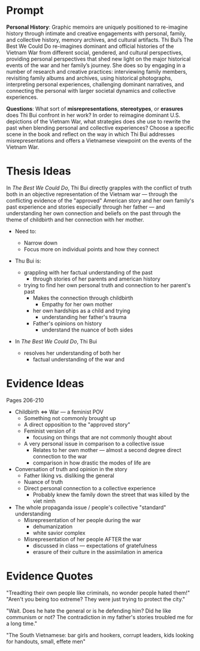 # Prompt

**Personal History**: Graphic memoirs are uniquely positioned to re-imagine history through intimate and creative engagements with personal, family, and collective history, memory archives, and cultural artifacts. Thi Bui’s The Best We Could Do re-imagines dominant and official histories of the Vietnam War from different social, gendered, and cultural perspectives, providing personal perspectives that shed new light on the major historical events of the war and her family’s journey. She does so by engaging in a number of research and creative practices: interviewing family members, revisiting family albums and archives, using historical photographs, interpreting personal experiences, challenging dominant narratives, and connecting the personal with larger societal dynamics and collective experiences.

**Questions**: What sort of **misrepresentations**, **stereotypes**, or **erasures** does Thi Bui confront in her work? In order to reimagine dominant U.S. depictions of the Vietnam War, what strategies does she use to rewrite the past when blending personal and collective experiences? Choose a specific scene in the book and reflect on the way in which Thi Bui addresses misrepresentations and offers a Vietnamese viewpoint on the events of the Vietnam War.

# Thesis Ideas

In *The Best We Could Do*, Thi Bui directly grapples with the conflict of truth both in an objective representation of the Vietnam war — through the conflicting evidence of the "approved" American story and her own family's past experience and stories especially through her father — and understanding her own connection and beliefs on the past through the theme of childbirth and her connection with her mother.
- Need to:
	- Narrow down
	- Focus more on individual points and how they connect

- Thu Bui is:
	- grappling with her factual understanding of the past
		- through stories of her parents and american history
	- trying to find her own personal truth and connection to her parent's past
		- Makes the connection through childbirth
			- Empathy for her own mother
		- her own hardships as a child and trying
			- understanding her father's trauma
		- Father's opinions on history
			- understand the nuance of both sides

- In *The Best We Could Do*, Thi Bui
	- resolves her understanding of both her
		- factual understanding of the war and 

# Evidence Ideas

Pages 206-210

- Childbirth $\iff$ War — a feminist POV
	- Something not commonly brought up
	- A direct opposition to the "approved story"
	- Feminist version of it
		- focusing on things that are not commonly thought about
	- A very personal issue in comparison to a collective issue
		- Relates to her own mother — almost a second degree direct connection to the war
		- comparison in how drastic the modes of life are
- Conversation of truth and opinion in the story
	- Father liking vs. disliking the general
	- Nuance of truth
	- Direct personal connection to a collective experience
		- Probably knew the family down the street that was killed by the viet nimh
- The whole propaganda issue / people's collective "standard" understanding
	- Misrepresentation of her people during the war
		- dehumanization
		- white savior complex
	- Misrepresentation of her people AFTER the war
		- discussed in class — expectations of gratefulness
		- erasure of their culture in the assimilation in america


# Evidence Quotes

"Treadting their own people like criminals, no wonder people hated them!" "Aren't you being too extreme? They were just trying to protect the city."

"Wait. Does he hate the general or is he defending him? Did he like communism or not? The contradiction in my father's stories troubled me for a long time."

"The South Vietnamese: bar girls and hookers, corrupt leaders, kids looking for handouts, small, effete men"
